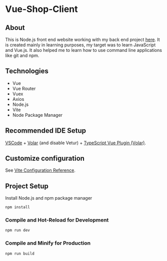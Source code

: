 # Vue-Shop-Client

## About
This is Node.js front end website working with my back end project [here](https://github.com/krzyb5081/Java-Spring-Shop). It is created mainly in learning purposes, my target was to learn JavaScript and Vue.js. It also helped me to learn how to use command line applications like git and npm.

## Technologies

- Vue
- Vue Router
- Vuex
- Axios
- Node.js
- Vite
- Node Package Manager

## Recommended IDE Setup

[VSCode](https://code.visualstudio.com/) + [Volar](https://marketplace.visualstudio.com/items?itemName=Vue.volar) (and disable Vetur) + [TypeScript Vue Plugin (Volar)](https://marketplace.visualstudio.com/items?itemName=Vue.vscode-typescript-vue-plugin).

## Customize configuration

See [Vite Configuration Reference](https://vitejs.dev/config/).

## Project Setup

Install Node.js and npm package manager

```sh
npm install
```

### Compile and Hot-Reload for Development

```sh
npm run dev
```

### Compile and Minify for Production

```sh
npm run build
```
